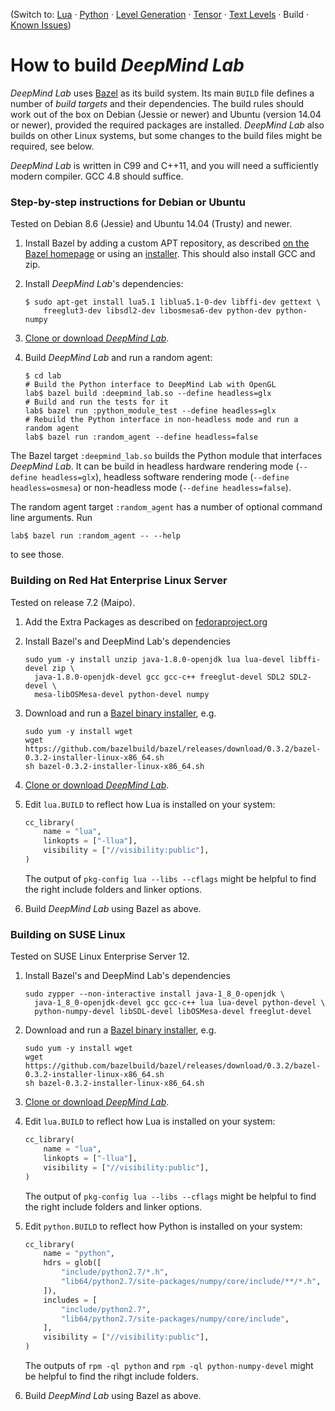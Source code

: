 (Switch to: [Lua](lua_api.md) &middot; [Python](python_api.md) &middot;
 [Level Generation](level_generation.md) &middot;
 [Tensor](tensor.md) &middot; [Text Levels](text_level.md) &middot;
 Build &middot;
 [Known Issues](issues.md))

# How to build *DeepMind Lab*

*DeepMind Lab* uses [Bazel](https://www.bazel.io/) as its build system. Its main
`BUILD` file defines a number of *build targets* and their dependencies. The
build rules should work out of the box on Debian (Jessie or newer) and Ubuntu
(version 14.04 or newer), provided the required packages are installed.
*DeepMind Lab* also builds on other Linux systems, but some changes to the build
files might be required, see below.

*DeepMind Lab* is written in C99 and C++11, and you will need a sufficiently
modern compiler. GCC 4.8 should suffice.

### Step-by-step instructions for Debian or Ubuntu

Tested on Debian 8.6 (Jessie) and Ubuntu 14.04 (Trusty) and newer.

1. Install Bazel by adding a custom APT repository, as described
   [on the Bazel homepage](http://bazel.io/docs/install.html#ubuntu) or using
   an [installer](https://github.com/bazelbuild/bazel/releases).
   This should also install GCC and zip.

2. Install *DeepMind Lab*'s dependencies:

   ```shell
   $ sudo apt-get install lua5.1 liblua5.1-0-dev libffi-dev gettext \
       freeglut3-dev libsdl2-dev libosmesa6-dev python-dev python-numpy
   ```

3. [Clone or download *DeepMind Lab*](https://github.com/deepmind/lab).

4. Build *DeepMind Lab* and run a random agent:

   ```shell
   $ cd lab
   # Build the Python interface to DeepMind Lab with OpenGL
   lab$ bazel build :deepmind_lab.so --define headless=glx
   # Build and run the tests for it
   lab$ bazel run :python_module_test --define headless=glx
   # Rebuild the Python interface in non-headless mode and run a random agent
   lab$ bazel run :random_agent --define headless=false
   ```

The Bazel target `:deepmind_lab.so` builds the Python module that interfaces
*DeepMind Lab*. It can be build in headless hardware rendering mode (`--define
headless=glx`), headless software rendering mode (`--define headless=osmesa`) or
non-headless mode (`--define headless=false`).

The random agent target `:random_agent` has a number of optional command line
arguments. Run

``` shell
lab$ bazel run :random_agent -- --help
```

to see those.

### Building on Red Hat Enterprise Linux Server

Tested on release 7.2 (Maipo).

1. Add the Extra Packages as described on
   [fedoraproject.org](http://fedoraproject.org/wiki/EPEL#How_can_I_use_these_extra_packages.3F)
2. Install Bazel's and DeepMind Lab's dependencies

   ```shell
   sudo yum -y install unzip java-1.8.0-openjdk lua lua-devel libffi-devel zip \
     java-1.8.0-openjdk-devel gcc gcc-c++ freeglut-devel SDL2 SDL2-devel \
     mesa-libOSMesa-devel python-devel numpy
   ```
3. Download and run
   a [Bazel binary installer](https://github.com/bazelbuild/bazel/releases),
   e.g.

   ```shell
   sudo yum -y install wget
   wget https://github.com/bazelbuild/bazel/releases/download/0.3.2/bazel-0.3.2-installer-linux-x86_64.sh
   sh bazel-0.3.2-installer-linux-x86_64.sh
   ```
4. [Clone or download *DeepMind Lab*](https://github.com/deepmind/lab).
5. Edit `lua.BUILD` to reflect how Lua is installed on your system:

   ```python
   cc_library(
       name = "lua",
       linkopts = ["-llua"],
       visibility = ["//visibility:public"],
   )
   ```
   The output of `pkg-config lua --libs --cflags` might be helpful to find the
   right include folders and linker options.
6. Build *DeepMind Lab* using Bazel as above.

### Building on SUSE Linux

Tested on SUSE Linux Enterprise Server 12.

1. Install Bazel's and DeepMind Lab's dependencies

   ```shell
   sudo zypper --non-interactive install java-1_8_0-openjdk \
     java-1_8_0-openjdk-devel gcc gcc-c++ lua lua-devel python-devel \
     python-numpy-devel libSDL-devel libOSMesa-devel freeglut-devel
   ```
2. Download and run
   a [Bazel binary installer](https://github.com/bazelbuild/bazel/releases),
   e.g.

   ```shell
   sudo yum -y install wget
   wget https://github.com/bazelbuild/bazel/releases/download/0.3.2/bazel-0.3.2-installer-linux-x86_64.sh
   sh bazel-0.3.2-installer-linux-x86_64.sh
   ```
3. [Clone or download *DeepMind Lab*](https://github.com/deepmind/lab).
4. Edit `lua.BUILD` to reflect how Lua is installed on your system:

   ```python
   cc_library(
       name = "lua",
       linkopts = ["-llua"],
       visibility = ["//visibility:public"],
   )
   ```
   The output of `pkg-config lua --libs --cflags` might be helpful to find the
   right include folders and linker options.
5. Edit `python.BUILD` to reflect how Python is installed on your system:

   ```python
   cc_library(
       name = "python",
       hdrs = glob([
           "include/python2.7/*.h",
           "lib64/python2.7/site-packages/numpy/core/include/**/*.h",
       ]),
       includes = [
           "include/python2.7",
           "lib64/python2.7/site-packages/numpy/core/include",
       ],
       visibility = ["//visibility:public"],
   )
   ```
   The outputs of `rpm -ql python` and `rpm -ql python-numpy-devel` might be
   helpful to find the rihgt include folders.
6. Build *DeepMind Lab* using Bazel as above.
